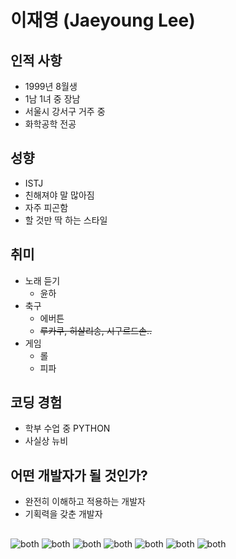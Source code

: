 # 이재영 (Jaeyoung Lee)
## 인적 사항
- 1999년 8월생
- 1남 1녀 중 장남
- 서울시 강서구 거주 중
- 화학공학 전공
## 성향
- ISTJ
- 친해져야 말 많아짐
- 자주 피곤함
- 할 것만 딱 하는 스타일
## 취미
- 노래 듣기
  - 윤하
- 축구
  - 에버튼
  - ~~루카쿠, 히샬리송, 시구르드손..~~
- 게임
  - 롤
  - 피파
## 코딩 경험
- 학부 수업 중 PYTHON
- 사실상 뉴비
## 어떤 개발자가 될 것인가?
- 완전히 이해하고 적용하는 개발자
- 기획력을 갖춘 개발자
## 
![both](./assets/both.jpg)
![both](./assets/mk1.jpg)
![both](./assets/mk2.jpg)
![both](./assets/mk3.jpg)
![both](./assets/mr3.jpg)
![both](./assets/mr1.jpg)
![both](./assets/mr2.jpg)
